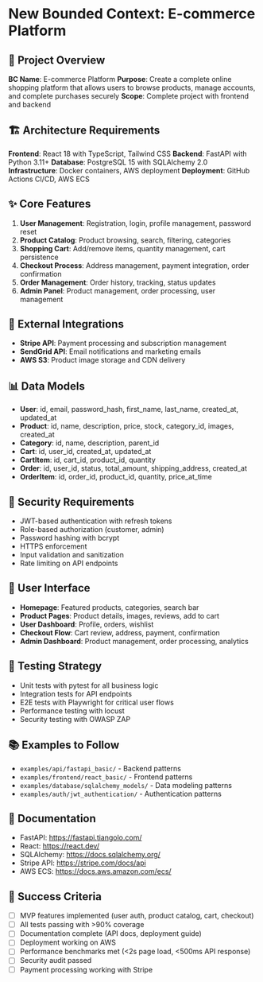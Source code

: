 # New Bounded Context: E-commerce Platform

## 🎯 Project Overview
**BC Name**: E-commerce Platform
**Purpose**: Create a complete online shopping platform that allows users to browse products, manage accounts, and complete purchases securely
**Scope**: Complete project with frontend and backend

## 🏗️ Architecture Requirements
**Frontend**: React 18 with TypeScript, Tailwind CSS
**Backend**: FastAPI with Python 3.11+
**Database**: PostgreSQL 15 with SQLAlchemy 2.0
**Infrastructure**: Docker containers, AWS deployment
**Deployment**: GitHub Actions CI/CD, AWS ECS

## ✨ Core Features
1. **User Management**: Registration, login, profile management, password reset
2. **Product Catalog**: Product browsing, search, filtering, categories
3. **Shopping Cart**: Add/remove items, quantity management, cart persistence
4. **Checkout Process**: Address management, payment integration, order confirmation
5. **Order Management**: Order history, tracking, status updates
6. **Admin Panel**: Product management, order processing, user management

## 🔗 External Integrations
- **Stripe API**: Payment processing and subscription management
- **SendGrid API**: Email notifications and marketing emails
- **AWS S3**: Product image storage and CDN delivery

## 📊 Data Models
- **User**: id, email, password_hash, first_name, last_name, created_at, updated_at
- **Product**: id, name, description, price, stock, category_id, images, created_at
- **Category**: id, name, description, parent_id
- **Cart**: id, user_id, created_at, updated_at
- **CartItem**: id, cart_id, product_id, quantity
- **Order**: id, user_id, status, total_amount, shipping_address, created_at
- **OrderItem**: id, order_id, product_id, quantity, price_at_time

## 🔐 Security Requirements
- JWT-based authentication with refresh tokens
- Role-based authorization (customer, admin)
- Password hashing with bcrypt
- HTTPS enforcement
- Input validation and sanitization
- Rate limiting on API endpoints

## 📱 User Interface
- **Homepage**: Featured products, categories, search bar
- **Product Pages**: Product details, images, reviews, add to cart
- **User Dashboard**: Profile, orders, wishlist
- **Checkout Flow**: Cart review, address, payment, confirmation
- **Admin Dashboard**: Product management, order processing, analytics

## 🧪 Testing Strategy
- Unit tests with pytest for all business logic
- Integration tests for API endpoints
- E2E tests with Playwright for critical user flows
- Performance testing with locust
- Security testing with OWASP ZAP

## 📚 Examples to Follow
- `examples/api/fastapi_basic/` - Backend patterns
- `examples/frontend/react_basic/` - Frontend patterns
- `examples/database/sqlalchemy_models/` - Data modeling patterns
- `examples/auth/jwt_authentication/` - Authentication patterns

## 📖 Documentation
- FastAPI: https://fastapi.tiangolo.com/
- React: https://react.dev/
- SQLAlchemy: https://docs.sqlalchemy.org/
- Stripe API: https://stripe.com/docs/api
- AWS ECS: https://docs.aws.amazon.com/ecs/

## 🎯 Success Criteria
- [ ] MVP features implemented (user auth, product catalog, cart, checkout)
- [ ] All tests passing with >90% coverage
- [ ] Documentation complete (API docs, deployment guide)
- [ ] Deployment working on AWS
- [ ] Performance benchmarks met (<2s page load, <500ms API response)
- [ ] Security audit passed
- [ ] Payment processing working with Stripe 